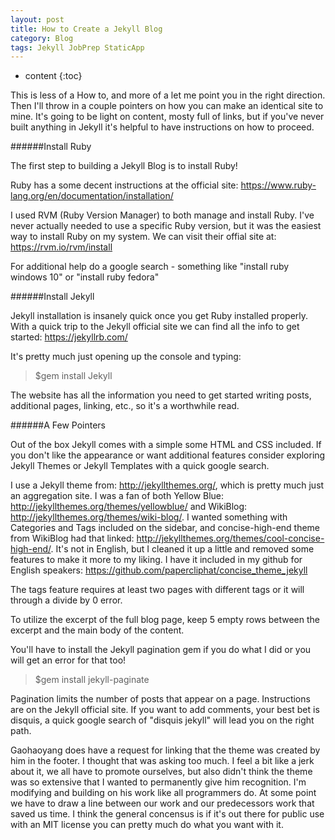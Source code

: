 ```yaml
---
layout: post
title: How to Create a Jekyll Blog
category: Blog
tags: Jekyll JobPrep StaticApp
---
```


* content
{:toc}

This is less of a How to, and more of a let me point you in the right direction. Then I'll throw in a couple pointers on how you can make an identical site to mine. It's going to be light on content, mosty full of links, but if you've never built anything in Jekyll it's helpful to have instructions on how to proceed.




######Install Ruby

The first step to building a Jekyll Blog is to install Ruby!

Ruby has a some decent instructions at the official site: https://www.ruby-lang.org/en/documentation/installation/

I used RVM (Ruby Version Manager) to both manage and install Ruby. I've never actually needed to use a specific Ruby version, but it was the easiest way to install Ruby on my system. We can visit their offial site at: https://rvm.io/rvm/install

For additional help do a google search - something like "install ruby windows 10" or "install ruby fedora"

######Install Jekyll

Jekyll installation is insanely quick once you get Ruby installed properly. With a quick trip to the Jekyll official site we can find all the info to get started: https://jekyllrb.com/

It's pretty much just opening up the console and typing: 

>$gem install Jekyll

The website has all the information you need to get started writing posts, additional pages, linking, etc., so it's a worthwhile read.

######A Few Pointers

Out of the box Jekyll comes with a simple some HTML and CSS included. If you don't like the appearance or want additional features consider exploring Jekyll Themes or Jekyll Templates with a quick google search. 

I use a Jekyll theme from: http://jekyllthemes.org/, which is pretty much just an aggregation site. I was a fan of both Yellow Blue: http://jekyllthemes.org/themes/yellowblue/ and WikiBlog: http://jekyllthemes.org/themes/wiki-blog/. I wanted something with Categories and Tags included on the sidebar, and concise-high-end theme from WikiBlog had that linked: http://jekyllthemes.org/themes/cool-concise-high-end/. It's not in English, but I cleaned it up a little and removed some features to make it more to my liking. I have it included in my github for English speakers: https://github.com/papercliphat/concise_theme_jekyll

The tags feature requires at least two pages with different tags or it will through a divide by 0 error.

To utilize the excerpt of the full blog page, keep 5 empty rows between the excerpt and the main body of the content.

You'll have to install the Jekyll pagination gem if you do what I did or you will get an error for that too!

>$gem install jekyll-paginate

Pagination limits the number of posts that appear on a page. Instructions are on the Jekyll official site.  If you want to add comments, your best bet is disquis, a quick google search of "disquis jekyll" will lead you on the right path.

Gaohaoyang does have a request for linking that the theme was created by him in the footer. I thought that was asking too much. I feel a bit like a jerk about it, we all have to promote ourselves, but also didn't think the theme was so extensive that I wanted to permanently give him recognition. I'm modifying and building on his work like all programmers do. At some point we have to draw a line between our work and our predecessors work that saved us time. I think the general concensus is if it's out there for public use with an MIT license you can pretty much do what you want with it.
